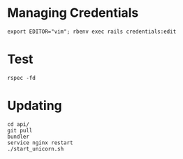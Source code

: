# Managing Credentials
```
export EDITOR="vim"; rbenv exec rails credentials:edit
```

# Test
```
rspec -fd
```

# Updating
```
cd api/
git pull
bundler
service nginx restart
./start_unicorn.sh
```
